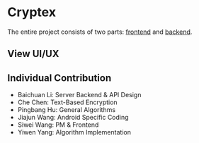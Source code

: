 # Cryptex

The entire project consists of two parts: [frontend](https://github.com/ECE4410J-Pentagram/Pentagram-Frontend) and [backend](https://github.com/ECE4410J-Pentagram/Pentagram-Backend). 

## View UI/UX

## Individual Contribution

- Baichuan Li: Server Backend \& API Design
- Che Chen: Text-Based Encryption
- Pingbang Hu: General Algorithms
- Jiajun Wang: Android Specific Coding
- Siwei Wang: PM \& Frontend
- Yiwen Yang: Algorithm Implementation
